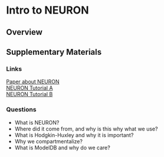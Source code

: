 # Intro to NEURON

## Overview 


## Supplementary Materials 

### Links
<a href="https://scholar.google.com/citations?user=lgVfVg0AAAAJ&hl=en&oi=sra">Paper about NEURON</a><br>
<a href="http://web.mit.edu/neuron_v7.4/nrntuthtml/tutorial/tutA.html">NEURON Tutorial A</a><br>
<a href="http://web.mit.edu/neuron_v7.4/nrntuthtml/tutorial/tutB.html">NEURON Tutorial B</a>

### Questions
- What is NEURON?
- Where did it come from, and why is this why what we use?
- What is Hodgkin-Huxley and why it is important?
- Why we compartmentalize?
- What is ModelDB and why do we care? 


